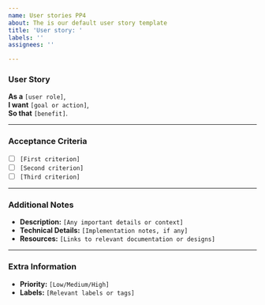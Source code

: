 ```yaml
---
name: User stories PP4
about: The is our default user story template
title: 'User story: '
labels: ''
assignees: ''

---
```


### **User Story**

**As a** `[user role]`,  
**I want** `[goal or action]`,  
**So that** `[benefit]`.

---

### **Acceptance Criteria**

- [ ] `[First criterion]`
- [ ] `[Second criterion]`
- [ ] `[Third criterion]`

---

### **Additional Notes**

- **Description:** `[Any important details or context]`
- **Technical Details:** `[Implementation notes, if any]`
- **Resources:** `[Links to relevant documentation or designs]`

---

### **Extra Information**

- **Priority:** `[Low/Medium/High]`
- **Labels:** `[Relevant labels or tags]`
